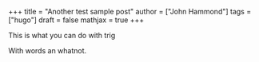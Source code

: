 +++
title = "Another test sample post"
author = ["John Hammond"]
tags = ["hugo"]
draft = false
mathjax = true
+++

This is what you can do with trig
<!--more-->
With words an whatnot.
